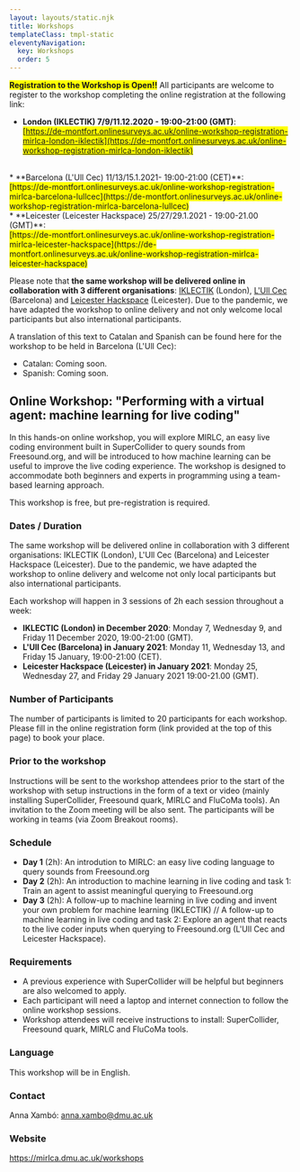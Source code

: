 ```yaml
---
layout: layouts/static.njk
title: Workshops
templateClass: tmpl-static
eleventyNavigation:
  key: Workshops
  order: 5
---
```



**<span style="background-color: #FFFF00">Registration to the Workshop is Open!!**</span> All participants are welcome to register to the workshop completing the online registration at the following link:

* **London (IKLECTIK) 7/9/11.12.2020 - 19:00-21:00 (GMT)**:<br /> <span style="background-color: #FFFF00">[https://de-montfort.onlinesurveys.ac.uk/online-workshop-registration-mirlca-london-iklectik](https://de-montfort.onlinesurveys.ac.uk/online-workshop-registration-mirlca-london-iklectik)</span>
<br />
* **Barcelona (L'Ull Cec) 11/13/15.1.2021- 19:00-21:00 (CET)**:<br />  <span style="background-color: #FFFF00">[https://de-montfort.onlinesurveys.ac.uk/online-workshop-registration-mirlca-barcelona-lullcec](https://de-montfort.onlinesurveys.ac.uk/online-workshop-registration-mirlca-barcelona-lullcec)</span>
<br />
* **Leicester (Leicester Hackspace) 25/27/29.1.2021 - 19:00-21.00 (GMT)**:<br />  <span style="background-color: #FFFF00">[https://de-montfort.onlinesurveys.ac.uk/online-workshop-registration-mirlca-leicester-hackspace](https://de-montfort.onlinesurveys.ac.uk/online-workshop-registration-mirlca-leicester-hackspace)</span>

Please note that **the same workshop will be delivered online in collaboration with 3 different organisations**: [IKLECTIK](http://iklectikoffsite.org/) (London), [L'Ull Cec](https://lullcec.org/) (Barcelona) and [Leicester Hackspace](https://leicesterhackspace.org.uk/) (Leicester). Due to the pandemic, we have adapted the workshop to online delivery and not only welcome local participants but also international participants.

<!-- <iframe name="embed_readonly" src="https://pad.riseup.net/p/r.e47580bd23482fe9d3fc869b18d93354?showControls=true&showChat=true&showLineNumbers=true&useMonospaceFont=false&authorship=false" width="100%" height="600" frameborder="0"></iframe> -->

A translation of this text to Catalan and Spanish can be found here for the workshop to be held in Barcelona (L'Ull Cec):

* Catalan: Coming soon.
* Spanish: Coming soon.


## Online Workshop: "Performing with a virtual agent: machine learning for live coding"

In this hands-on online workshop, you will explore MIRLC, an easy live coding environment built in SuperCollider to query sounds from Freesound.org, and will be introduced to how machine learning can be useful to improve the live coding experience. The workshop is designed to accommodate both beginners and experts in programming using a team-based learning approach. 
 
This workshop is free, but pre-registration is required.

### Dates / Duration

The same workshop will be delivered online in collaboration with 3 different organisations: IKLECTIK (London), L'Ull Cec (Barcelona) and Leicester Hackspace (Leicester). Due to the pandemic, we have adapted the workshop to online delivery and welcome not only local participants but also international participants.

Each workshop will happen in 3 sessions of 2h each session throughout a week:
    
* **IKLECTIC (London) in December 2020**: Monday 7, Wednesday 9, and Friday 11 December 2020, 19:00-21:00 (GMT).
* **L'Ull Cec (Barcelona) in January 2021**: Monday 11, Wednesday 13, and Friday 15 January, 19:00-21:00 (CET). 
* **Leicester Hackspace (Leicester) in January 2021**: Monday 25, Wednesday 27, and Friday 29 January 2021 19:00-21.00 (GMT).

### Number of Participants

The number of participants is limited to 20 participants for each workshop. Please fill in the online registration form (link provided at the top of this page) to book your place.

### Prior to the workshop

Instructions will be sent to the workshop attendees prior to the start of the workshop with setup instructions in the form of a text or video (mainly installing SuperCollider, Freesound quark, MIRLC and FluCoMa tools). An invitation to the Zoom meeting will be also sent. The participants will be working in teams (via Zoom Breakout rooms).

### Schedule

* **Day 1** (2h): An introdution to MIRLC: an easy live coding language to query sounds from Freesound.org
* **Day 2** (2h): An introduction to machine learning in live coding and task 1: Train an agent to assist meaningful querying to Freesound.org 
* **Day 3** (2h): A follow-up to machine learning in live coding and invent your own problem for machine learning (IKLECTIK) // A follow-up to machine learning in live coding and task 2: Explore an agent that reacts to the live coder inputs when querying to Freesound.org (L'Ull Cec and Leicester Hackspace).

### Requirements

* A previous experience with SuperCollider will be helpful but beginners are also welcomed to apply.
* Each participant will need a laptop and internet connection to follow the online workshop sessions. 
* Workshop attendees will receive instructions to install: SuperCollider, Freesound quark, MIRLC and FluCoMa tools.

### Language

This workshop will be in English.

### Contact

Anna Xambó: anna.xambo@dmu.ac.uk

### Website

https://mirlca.dmu.ac.uk/workshops